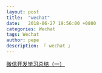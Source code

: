 ```yaml
---
layout: post
title:  "wechat"
date:   2018-06-27 19:56:00 +0800
categories: Wechat
tags: Wechat
author: pepe
description: 『 wechat 』
---
```


[微信开发学习总结（一）](https://www.cnblogs.com/xdp-gacl/p/5149171.html)


